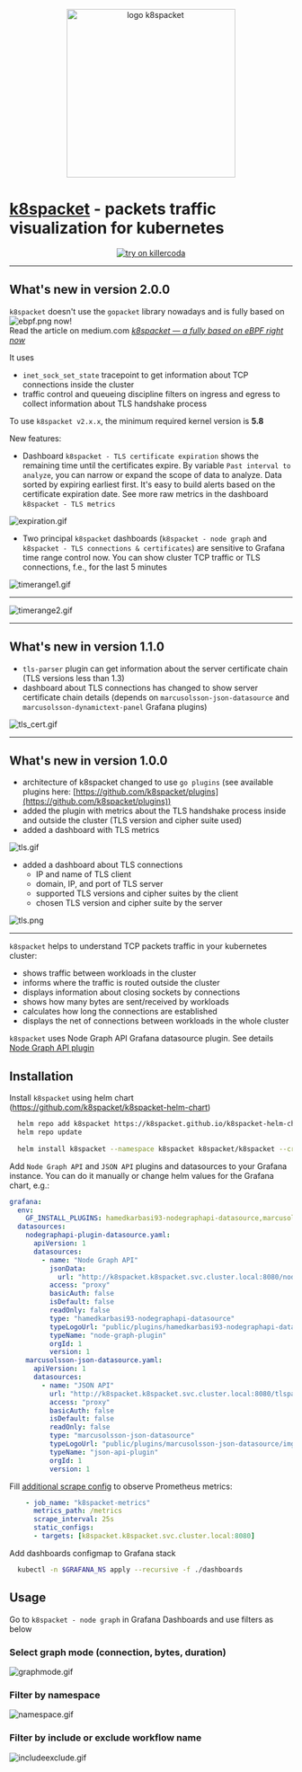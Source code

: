 
<p align="center">
    <img src="logo_black.svg" width="300" alt="logo k8spacket"/>
</p>

# [k8spacket](https://github.com/k8spacket) - packets traffic visualization for kubernetes

<div align="center"><a href="https://killercoda.com/k8spacket/scenario/k8spacket" target=”_blank”><img alt="try on killercoda" src="try-on-killercoda.png"></a></div>

---
## What's new in version 2.0.0

`k8spacket` doesn't use the `gopacket` library nowadays and is fully based on ![ebpf.png](ebpf.png) now!\
Read the article on medium.com *[k8spacket — a fully based on eBPF right now](https://medium.com/@bareckidarek/k8spacket-a-fully-based-on-ebpf-right-now-e72d5383c743)*

It uses
- `inet_sock_set_state` tracepoint to get information about TCP connections inside the cluster
- traffic control and queueing discipline filters on ingress and egress to collect information about TLS handshake process

To use `k8spacket v2.x.x`, the minimum required kernel version is **5.8**

New features:
- Dashboard `k8spacket - TLS certificate expiration` shows the remaining time until the certificates expire. By variable `Past interval to analyze`, you can narrow or expand the scope of data to analyze. Data sorted by expiring earliest first. It's easy to build alerts based on the certificate expiration date. See more raw metrics in the dashboard `k8spacket - TLS metrics`

![expiration.gif](expiration.gif)
- Two principal `k8spacket` dashboards (`k8spacket - node graph` and `k8spacket - TLS connections & certificates`) are sensitive to Grafana time range control now. You can show cluster TCP traffic or TLS connections, f.e., for the last 5 minutes

![timerange1.gif](timerange1.gif)

---
![timerange2.gif](timerange2.gif)

---
## What's new in version 1.1.0

- `tls-parser` plugin can get information about the server certificate chain (TLS versions less than 1.3)
- dashboard about TLS connections has changed to show server certificate chain details (depends on `marcusolsson-json-datasource` and `marcusolsson-dynamictext-panel` Grafana plugins)

![tls_cert.gif](tls_cert.gif)

---
## What's new in version 1.0.0

- architecture of k8spacket changed to use `go plugins` (see available plugins here: [https://github.com/k8spacket/plugins](https://github.com/k8spacket/plugins))
- added the plugin with metrics about the TLS handshake process inside and outside the cluster (TLS version and cipher suite used)
- added a dashboard with TLS metrics

![tls.gif](tls.gif)

- added a dashboard about TLS connections
    - IP and name of TLS client
    - domain, IP, and port of TLS server
    - supported TLS versions and cipher suites by the client
    - chosen TLS version and cipher suite by the server

![tls.png](tls.png)

---

`k8spacket` helps to understand TCP packets traffic in your kubernetes cluster:

- shows traffic between workloads in the cluster
- informs where the traffic is routed outside the cluster
- displays information about closing sockets by connections
- shows how many bytes are sent/received by workloads
- calculates how long the connections are established
- displays the net of connections between workloads in the whole cluster

`k8spacket` uses Node Graph API Grafana datasource plugin. See details [Node Graph API plugin](https://grafana.com/grafana/plugins/hamedkarbasi93-nodegraphapi-datasource)

## Installation

Install `k8spacket` using helm chart (https://github.com/k8spacket/k8spacket-helm-chart)

```bash
  helm repo add k8spacket https://k8spacket.github.io/k8spacket-helm-chart
  helm repo update
  
  helm install k8spacket --namespace k8spacket k8spacket/k8spacket --create-namespace
```

Add `Node Graph API` and `JSON API` plugins and datasources to your Grafana instance. You can do it manually or change helm values for the Grafana chart, e.g.:
```yaml
grafana:
  env:
    GF_INSTALL_PLUGINS: hamedkarbasi93-nodegraphapi-datasource,marcusolsson-json-datasource,marcusolsson-dynamictext-panel
  datasources:
    nodegraphapi-plugin-datasource.yaml:
      apiVersion: 1
      datasources:
        - name: "Node Graph API"
          jsonData:
            url: "http://k8spacket.k8spacket.svc.cluster.local:8080/nodegraph"
          access: "proxy"
          basicAuth: false
          isDefault: false
          readOnly: false
          type: "hamedkarbasi93-nodegraphapi-datasource"
          typeLogoUrl: "public/plugins/hamedkarbasi93-nodegraphapi-datasource/img/logo.svg"
          typeName: "node-graph-plugin"
          orgId: 1
          version: 1
    marcusolsson-json-datasource.yaml:
      apiVersion: 1
      datasources:
        - name: "JSON API"
          url: "http://k8spacket.k8spacket.svc.cluster.local:8080/tlsparser/api/data"
          access: "proxy"
          basicAuth: false
          isDefault: false
          readOnly: false
          type: "marcusolsson-json-datasource"
          typeLogoUrl: "public/plugins/marcusolsson-json-datasource/img/logo.svg"
          typeName: "json-api-plugin"
          orgId: 1
          version: 1
```

Fill [additional scrape config](https://prometheus.io/docs/prometheus/latest/configuration/configuration/#scrape_config) to observe Prometheus metrics:
```yaml
    - job_name: "k8spacket-metrics"
      metrics_path: /metrics
      scrape_interval: 25s
      static_configs:
      - targets: [k8spacket.k8spacket.svc.cluster.local:8080]
```

Add dashboards configmap to Grafana stack

```bash
  kubectl -n $GRAFANA_NS apply --recursive -f ./dashboards
```

## Usage

Go to `k8spacket - node graph` in Grafana Dashboards and use filters as below

### Select graph mode (connection, bytes, duration)

![graphmode.gif](graphmode.gif)

### Filter by namespace

![namespace.gif](namespace.gif)

### Filter by include or exclude workflow name

![includeexclude.gif](includeexclude.gif)

